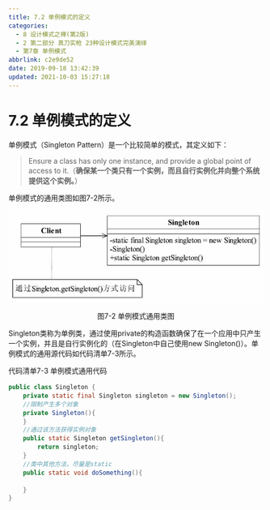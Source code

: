 ```yaml
---
title: 7.2 单例模式的定义
categories:
  - 8 设计模式之禅(第2版)
  - 2 第二部分 真刀实枪 23种设计模式完美演绎
  - 第7章 单例模式
abbrlink: c2e9de52
date: 2019-09-18 13:42:39
updated: 2021-10-03 15:27:18
---
```

# 7.2 单例模式的定义 #
单例模式（Singleton Pattern）是一个比较简单的模式，其定义如下：
> Ensure a class has only one instance, and provide a global point of access to it.（**确保某一个类只有一个实例，而且自行实例化并向整个系统提供这个实例。**）

单例模式的通用类图如图7-2所示。

![image-20210927214659155](https://raw.githubusercontent.com/lanlan2017/images/master/Blog/Sum/20210927214659.png)

<center>图7-2 单例模式通用类图</center>

Singleton类称为单例类，通过使用private的构造函数确保了在一个应用中只产生一个实例，并且是自行实例化的（在Singleton中自己使用new Singleton()）。单例模式的通用源代码如代码清单7-3所示。

代码清单7-3 单例模式通用代码

```java
public class Singleton {
    private static final Singleton singleton = new Singleton();
    //限制产生多个对象
    private Singleton(){
    }
    //通过该方法获得实例对象
    public static Singleton getSingleton(){
        return singleton;
    }
    //类中其他方法，尽量是static
    public static void doSomething(){
        
    }
}
```


